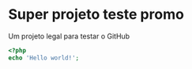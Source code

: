 # Super projeto teste promo
Um projeto legal para testar o GitHub

```php
<?php
echo 'Hello world!';
```